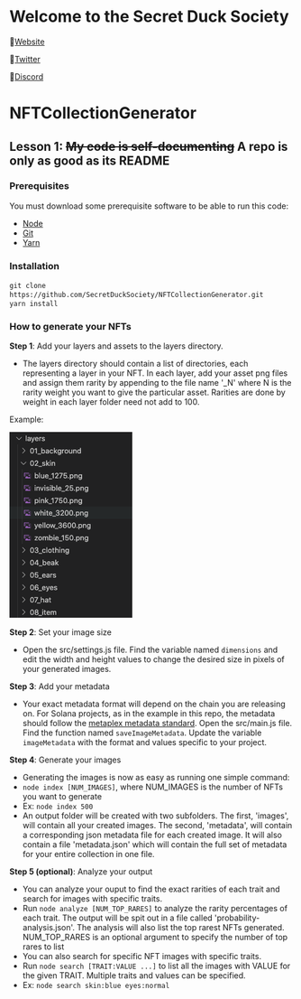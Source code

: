 # Welcome to the Secret Duck Society
🦆[Website](https://secretducksociety@protonmail.com)

🦆[Twitter](https://twitter.com/secretducknft)

🦆[Discord](https://discord.gg/a7nVsdsv5Q)

# NFTCollectionGenerator

## Lesson 1: <s>My code is self-documenting</s> A repo is only as good as its README

### Prerequisites
You must download some prerequisite software to be able to run this code:
- [Node](https://nodejs.org/en/download/)
- [Git](https://github.com/git-guides/install-git)
- [Yarn](https://classic.yarnpkg.com/lang/en/docs/install/#mac-stable)


### Installation
```
git clone https://github.com/SecretDuckSociety/NFTCollectionGenerator.git
yarn install
```

### How to generate your NFTs

**Step 1**: Add your layers and assets to the layers directory.
- The layers directory should contain a list of directories, each representing a layer in your NFT. In each layer, add your asset png files and assign them rarity by appending to the file name '_N' where N is the rarity weight you want to give the particular asset. Rarities are done by weight in each layer folder need not add to 100.

Example:

![Layers directory example](resources/readme_images/layers_ex.png)

**Step 2**: Set your image size
- Open the src/settings.js file. Find the variable named `dimensions` and edit the width and height values to change the desired size in pixels of your generated images.

**Step 3**: Add your metadata
- Your exact metadata format will depend on the chain you are releasing on. For Solana projects, as in the example in this repo, the metadata should follow the [metaplex metadata standard](https://medium.com/metaplex/metaplex-metadata-standard-45af3d04b541). Open the src/main.js file. Find the function named `saveImageMetadata`. Update the variable `imageMetadata` with the format and values specific to your project.

**Step 4**: Generate your images
- Generating the images is now as easy as running one simple command:
- `node index [NUM_IMAGES]`, where NUM_IMAGES is the number of NFTs you want to generate
- Ex: `node index 500`
- An output folder will be created with two subfolders. The first, 'images', will contain all your created images. The second, 'metadata', will contain a corresponding json metadata file for each created image. It will also contain a file 'metadata.json' which will contain the full set of metadata for your entire collection in one file.

**Step 5 (optional)**: Analyze your output
- You can analyze your ouput to find the exact rarities of each trait and search for images with specific traits.
- Run `node analyze [NUM_TOP_RARES]` to analyze the rarity percentages of each trait. The output will be spit out in a file called 'probability-analysis.json'. The analysis will also list the top rarest NFTs generated. NUM_TOP_RARES is an optional argument to specify the number of top rares to list
- You can also search for specific NFT images with specific traits. 
- Run `node search [TRAIT:VALUE ...]` to list all the images with VALUE for the given TRAIT. Multiple traits and values can be specified.
- Ex: `node search skin:blue eyes:normal`

